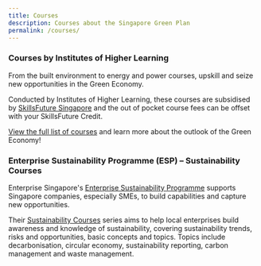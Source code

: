 ```yaml
---
title: Courses
description: Courses about the Singapore Green Plan  
permalink: /courses/
---
```


### Courses by Institutes of Higher Learning

From the built environment to energy and power courses, upskill and seize new opportunities in the Green Economy.
 
Conducted by Institutes of Higher Learning, these courses are subsidised by [SkillsFuture Singapore](https://www.myskillsfuture.gov.sg/) and the out of pocket course fees can be offset with your SkillsFuture Credit.
 
[View the full list of courses](https://go.gov.sg/ssgxmse) and learn more about the outlook of the Green Economy! 


### Enterprise Sustainability Programme (ESP) – Sustainability Courses

Enterprise Singapore's [Enterprise Sustainability Programme](https://www.enterprisesg.gov.sg/non-financial-assistance/for-singapore-companies/sustainability/enterprise-sustainability-programme) supports Singapore companies, especially SMEs, to build capabilities and capture new opportunities. 

Their [Sustainability Courses](https://www.enterprisesg.gov.sg/non-financial-assistance/for-singapore-companies/sustainability/enterprise-sustainability-programme) series aims to help local enterprises build awareness and knowledge of sustainability, covering sustainability trends, risks and opportunities, basic concepts and topics. Topics include decarbonisation, circular economy, sustainability reporting, carbon management and waste management.
